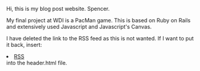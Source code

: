 Hi, this is my blog post website. Spencer.

My final project at WDI is a PacMan game.  This is based on Ruby on Rails and extensively used Javascript and Javascript's Canvas.



I have deleted the link to the RSS feed as this is not wanted.  If I want to put it back, insert:
<li class="active"><a href="{{ site.baseurl }}/feed.xml">RSS</a></li>
into the header.html file.